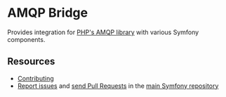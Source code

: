 AMQP Bridge
===========

Provides integration for [PHP's AMQP library](http://php.net/manual/fa/book.amqp.php) with various
Symfony components.

Resources
---------

  * [Contributing](https://symfony.com/doc/current/contributing/index.html)
  * [Report issues](https://github.com/symfony/symfony/issues) and
    [send Pull Requests](https://github.com/symfony/symfony/pulls)
    in the [main Symfony repository](https://github.com/symfony/symfony)
